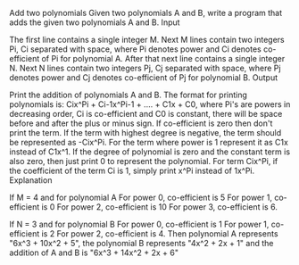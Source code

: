Add two polynomials
Given two polynomials A and B, write a program that adds the given two polynomials A and B.
Input

The first line contains a single integer M.
Next M lines contain two integers Pi, Ci separated with space, where Pi denotes power and Ci denotes co-efficient of Pi for polynomial A.
After that next line contains a single integer N.
Next N lines contain two integers Pj, Cj separated with space, where Pj denotes power and Cj denotes co-efficient of Pj for polynomial B.
Output

Print the addition of polynomials A and B.
The format for printing polynomials is: Cix^Pi + Ci-1x^Pi-1 + .... + C1x + C0, where Pi's are powers in decreasing order, Ci is co-efficient and C0 is constant, there will be space before and after the plus or minus sign.
If co-efficient is zero then don't print the term.
If the term with highest degree is negative, the term should be represented as -Cix^Pi.
For the term where power is 1 represent it as C1x instead of C1x^1.
If the degree of polynomial is zero and the constant term is also zero, then just print 0 to represent the polynomial.
For term Cix^Pi, if the coefficient of the term Ci is 1, simply print x^Pi instead of 1x^Pi.
Explanation

If M = 4 and for polynomial A
For power 0, co-efficient is 5
For power 1, co-efficient is 0
For power 2, co-efficient is 10
For power 3, co-efficient is 6.

If N = 3 and for polynomial B
For power 0, co-efficient is 1
For power 1, co-efficient is 2
For power 2, co-efficient is 4.
Then polynomial A represents "6x^3 + 10x^2 + 5", the polynomial B represents "4x^2 + 2x + 1" and the addition of A and B is "6x^3 + 14x^2 + 2x + 6"
